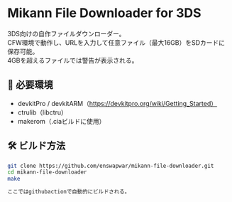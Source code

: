 # Mikann File Downloader for 3DS

3DS向けの自作ファイルダウンローダー。  
CFW環境で動作し、URLを入力して任意ファイル（最大16GB）をSDカードに保存可能。  
4GBを超えるファイルでは警告が表示される。

## 🔧 必要環境

- devkitPro / devkitARM（https://devkitpro.org/wiki/Getting_Started）
- ctrulib（libctru）
- makerom（.ciaビルドに使用）

## 🛠 ビルド方法

```bash
git clone https://github.com/enswapwar/mikann-file-downloader.git
cd mikann-file-downloader
make

ここではgithubactionで自動的にビルドされる。
